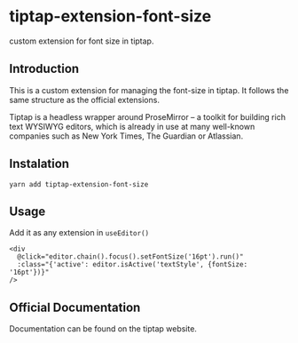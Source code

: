 # tiptap-extension-font-size
custom extension for font size in tiptap.


## Introduction

This is a custom extension for managing the font-size in tiptap. It follows the same structure as the official extensions.

Tiptap is a headless wrapper around ProseMirror – a toolkit for building rich text WYSIWYG editors, which is already in use at many well-known companies such as New York Times, The Guardian or Atlassian.

## Instalation

``yarn add tiptap-extension-font-size``

## Usage

Add it as any extension in ``useEditor()``

```      
<div
  @click="editor.chain().focus().setFontSize('16pt').run()"
  :class="{'active': editor.isActive('textStyle', {fontSize: '16pt'})}"
/> 
```

## Official Documentation

Documentation can be found on the tiptap website.
